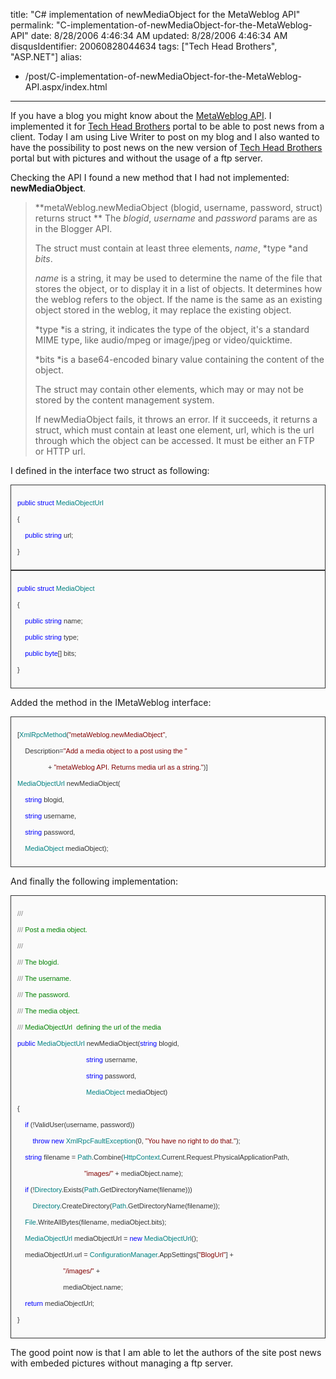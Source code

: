 title: "C# implementation of newMediaObject for the MetaWeblog API"
permalink: "C-implementation-of-newMediaObject-for-the-MetaWeblog-API"
date: 8/28/2006 4:46:34 AM
updated: 8/28/2006 4:46:34 AM
disqusIdentifier: 20060828044634
tags: ["Tech Head Brothers", "ASP.NET"]
alias:
 - /post/C-implementation-of-newMediaObject-for-the-MetaWeblog-API.aspx/index.html
---
If you have a blog you might know about the [MetaWeblog API](http://www.xmlrpc.com/metaWeblogApi). I implemented it for [Tech Head Brothers](http://www.techheadbrothers.com/) portal to be able to post news from a client. Today I am using Live Writer to post on my blog and I also wanted to have the possibility to post news on the new version of [Tech Head Brothers](http://www.techheadbrothers.com/) portal but with pictures and without the usage of a ftp server.

Checking the API I found a new method that I had not implemented: **newMediaObject**.
<!-- more -->

> **metaWeblog.newMediaObject (blogid, username, password, struct) returns struct
> **
> The *blogid*, *username* and *password* params are as in the Blogger API.
> 
> The struct must contain at least three elements, *name*, *type *and *bits*.
> 
> *name* is a string, it may be used to determine the name of the file that stores the object, or to display it in a list of objects. It determines how the weblog refers to the object. If the name is the same as an existing object stored in the weblog, it may replace the existing object.
> 
> *type *is a string, it indicates the type of the object, it's a standard MIME type, like audio/mpeg or image/jpeg or video/quicktime.
> 
> *bits *is a base64-encoded binary value containing the content of the object.
> 
> The struct may contain other elements, which may or may not be stored by the content management system.
> 
> If newMediaObject fails, it throws an error. If it succeeds, it returns a struct, which must contain at least one element, url, which is the url through which the object can be accessed. It must be either an FTP or HTTP url.

I defined in the interface two struct as following:
 <div style="border-right: 1px solid; padding-right: 10px; border-top: 1px solid; padding-left: 10px; font-size: 11px; background: #fafafa; padding-bottom: 10px; border-left: 1px solid; color: #333333; line-height: 15px; padding-top: 10px; border-bottom: 1px solid; font-family: verdana, helvetica, arial, sans-serif">

<span style="color: blue">public</span> <span style="color: blue">struct</span> <span style="color: teal">MediaObjectUrl</span>

{

    <span style="color: blue">public</span> <span style="color: blue">string</span> url;

}
</div>  

<div style="border-right: 1px solid; padding-right: 10px; border-top: 1px solid; padding-left: 10px; font-size: 11px; background: #fafafa; padding-bottom: 10px; border-left: 1px solid; color: #333333; line-height: 15px; padding-top: 10px; border-bottom: 1px solid; font-family: verdana, helvetica, arial, sans-serif">

<span style="color: blue">public</span> <span style="color: blue">struct</span> <span style="color: teal">MediaObject</span>

{

    <span style="color: blue">public</span> <span style="color: blue">string</span> name;

    <span style="color: blue">public</span> <span style="color: blue">string</span> type;

    <span style="color: blue">public</span> <span style="color: blue">byte</span>[] bits;

}
</div>


Added the method in the IMetaWeblog interface:

<div style="border-right: 1px solid; padding-right: 10px; border-top: 1px solid; padding-left: 10px; font-size: 11px; background: #fafafa; padding-bottom: 10px; border-left: 1px solid; color: #333333; line-height: 15px; padding-top: 10px; border-bottom: 1px solid; font-family: verdana, helvetica, arial, sans-serif">

[<span style="color: teal">XmlRpcMethod</span>(<span style="color: maroon">"metaWeblog.newMediaObject"</span>,

    Description=<span style="color: maroon">"Add a media object to a post using the "</span>

                + <span style="color: maroon">"metaWeblog API. Returns media url as a string."</span>)]

<span style="color: teal">MediaObjectUrl</span> newMediaObject(

    <span style="color: blue">string</span> blogid,

    <span style="color: blue">string</span> username,

    <span style="color: blue">string</span> password,

    <span style="color: teal">MediaObject</span> mediaObject);
</div>


And finally the following implementation:

<div style="border-right: 1px solid; padding-right: 10px; border-top: 1px solid; padding-left: 10px; font-size: 11px; background: #fafafa; padding-bottom: 10px; border-left: 1px solid; color: #333333; line-height: 15px; padding-top: 10px; border-bottom: 1px solid; font-family: verdana, helvetica, arial, sans-serif">

<span style="color: gray">///</span><span style="color: green"> </span><span style="color: gray"><summary></span>

<span style="color: gray">///</span><span style="color: green"> Post a media object.</span>

<span style="color: gray">///</span><span style="color: green"> </span><span style="color: gray"></summary></span>

<span style="color: gray">///</span><span style="color: green"> </span><span style="color: gray"><param name="blogid"></span><span style="color: green">The blogid.</span><span style="color: gray"></param></span>

<span style="color: gray">///</span><span style="color: green"> </span><span style="color: gray"><param name="username"></span><span style="color: green">The username.</span><span style="color: gray"></param></span>

<span style="color: gray">///</span><span style="color: green"> </span><span style="color: gray"><param name="password"></span><span style="color: green">The password.</span><span style="color: gray"></param></span>

<span style="color: gray">///</span><span style="color: green"> </span><span style="color: gray"><param name="mediaObject"></span><span style="color: green">The media object.</span><span style="color: gray"></param></span>

<span style="color: gray">///</span><span style="color: green"> </span><span style="color: gray"><returns></span><span style="color: green">MediaObjectUrl  defining the url of the media</span><span style="color: gray"></returns></span>

<span style="color: blue">public</span> <span style="color: teal">MediaObjectUrl</span> newMediaObject(<span style="color: blue">string</span> blogid, 

                                     <span style="color: blue">string</span> username, 

                                     <span style="color: blue">string</span> password, 

                                     <span style="color: teal">MediaObject</span> mediaObject)

{

    <span style="color: blue">if</span> (!ValidUser(username, password))

        <span style="color: blue">throw</span> <span style="color: blue">new</span> <span style="color: teal">XmlRpcFaultException</span>(0, <span style="color: maroon">"You have no right to do that."</span>);

    <span style="color: blue">string</span> filename = <span style="color: teal">Path</span>.Combine(<span style="color: teal">HttpContext</span>.Current.Request.PhysicalApplicationPath, 

                                   <span style="color: maroon">"images/"</span> + mediaObject.name);

    <span style="color: blue">if</span> (!<span style="color: teal">Directory</span>.Exists(<span style="color: teal">Path</span>.GetDirectoryName(filename)))

        <span style="color: teal">Directory</span>.CreateDirectory(<span style="color: teal">Path</span>.GetDirectoryName(filename));

    <span style="color: teal">File</span>.WriteAllBytes(filename, mediaObject.bits);

    <span style="color: teal">MediaObjectUrl</span> mediaObjectUrl = <span style="color: blue">new</span> <span style="color: teal">MediaObjectUrl</span>();

    mediaObjectUrl.url = <span style="color: teal">ConfigurationManager</span>.AppSettings[<span style="color: maroon">"BlogUrl"</span>] + 

                         <span style="color: maroon">"/images/"</span> + 

                         mediaObject.name;

    <span style="color: blue">return</span> mediaObjectUrl;

}
</div>


The good point now is that I am able to let the authors of the site post news with embeded pictures without managing a ftp server. 

